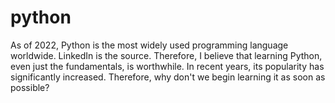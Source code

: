 # python
As of 2022, Python is the most widely used programming language worldwide. LinkedIn is the source. Therefore, I believe that learning Python, even just the fundamentals, is worthwhile. In recent years, its popularity has significantly increased. Therefore, why don't we begin learning it as soon as possible?
